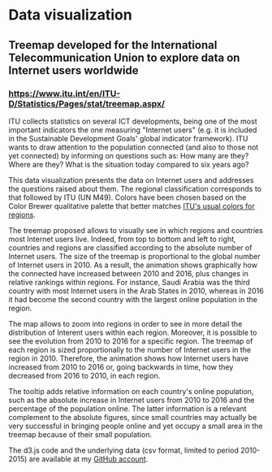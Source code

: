 # Data visualization
## Treemap developed for the International Telecommunication Union to explore data on Internet users worldwide

### <a href="https://www.itu.int/en/ITU-D/Statistics/Pages/stat/treemap.aspx">https://www.itu.int/en/ITU-D/Statistics/Pages/stat/treemap.aspx/</a>

<p> ITU collects statistics on several ICT developments, being one of the most important indicators the one measuring "Internet users" (e.g. it is included in the Sustainable Development Goals' global indicator framework). ITU wants to draw attention to the population connected (and also to those not yet connected) by informing on questions such as: How many are they? Where are they? What is the situation today compared to six years ago?</p>
<p>This data visualization presents the data on Internet users and addresses the questions raised about them. The regional classification corresponds to that followed by ITU (UN M49). Colors have been chosen based on the Color Brewer qualitative palette that better matches <a href="http://www.itu.int/en/ITU-D/Pages/ITUAroundTheWorld.aspx">ITU's usual colors for regions</a>.</p>
<p>The treemap proposed allows to visually see in which regions and countries most Internet users live. Indeed, from top to bottom and left to right, countries and regions are classified according to the absolute number of Internet users. The size of the treemap is proportional to the global number of Internet users in 2010. As a result, the animation shows graphically how the connected have increased between 2010 and 2016, plus changes in relative rankings within regions. For instance, Saudi Arabia was the third country with most Internet users in the Arab States in 2010, whereas in 2016 it had become the second country with the largest online population in the region.</p>
<p> The map allows to zoom into regions in order to see in more detail the distribution of Interent users within each region. Moreover, it is possible to see the evolution from 2010 to 2016 for a specific region. The treemap of each region is sized proportionally to the number of Internet users in the region in 2010. Therefore, the animation shows how Internet users have increased from 2010 to 2016 or, going backwards in time, how they decreased from 2016 to 2010, in each region.</p>
<p> The tooltip adds relative information on each country's online population, such as the absolute increase in Internet users from 2010 to 2016 and the percentage of the population online. The latter information is a relevant complement to the absolute figures, since small countries may actually be very successful in bringing people online and yet occupy a small area in the treemap because of their small population.</p>

<p> The d3.js code and the underlying data (csv format, limited to period 2010-2015) are available at my <a href="https://github.com/ivan-vallejo/Data_Visualization">GitHub account</a>. </p>
